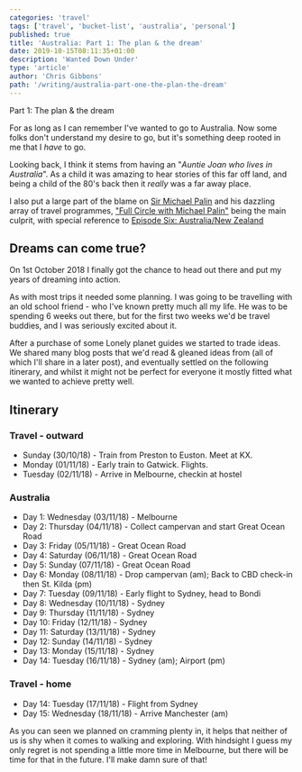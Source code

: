 ```yaml
---
categories: 'travel'
tags: ['travel', 'bucket-list', 'australia', 'personal']
published: true
title: 'Australia: Part 1: The plan & the dream'
date: 2019-10-15T08:11:35+01:00
description: 'Wanted Down Under'
type: 'article'
author: 'Chris Gibbons'
path: '/writing/australia-part-one-the-plan-the-dream'
---
```


Part 1: The plan &amp; the dream

For as long as I can remember I've wanted to go to Australia. Now some folks don't understand my desire to go, but it's something deep rooted in me that I _have_ to go.

Looking back, I think it stems from having an "_Auntie Joan who lives in Australia_". As a child it was amazing to hear stories of this far off land, and being a child of the 80's back then it _really_ was a far away place.

I also put a large part of the blame on [Sir Michael Palin](https://en.wikipedia.org/wiki/Michael_Palin) and his dazzling array of travel programmes, ["Full Circle with Michael Palin"](https://en.wikipedia.org/wiki/Full_Circle_with_Michael_Palin) being the main culprit, with special reference to [Episode Six: Australia/New Zealand](https://en.wikipedia.org/wiki/Full_Circle_with_Michael_Palin#Episode_Six:_Australia/New_Zealand)

## Dreams can come true?

On 1st October 2018 I finally got the chance to head out there and put my years of dreaming into action.

As with most trips it needed some planning. I was going to be travelling with an old school friend - who I've known pretty much all my life. He was to be spending 6 weeks out there, but for the first two weeks we'd be travel buddies, and I was seriously excited about it.

After a purchase of some Lonely planet guides we started to trade ideas. We shared many blog posts that we'd read & gleaned ideas from (all of which I'll share in a later post), and eventually settled on the following itinerary, and whilst it might not be perfect for everyone it mostly fitted what we wanted to achieve pretty well.

## Itinerary

### Travel - outward

* Sunday (30/10/18) - Train from Preston to Euston. Meet at KX.
* Monday (01/11/18) - Early train to Gatwick. Flights.
* Tuesday (02/11/18) - Arrive in Melbourne, checkin at hostel

### Australia

* Day 1: Wednesday (03/11/18) - Melbourne
* Day 2: Thursday (04/11/18) - Collect campervan and start Great Ocean Road
* Day 3: Friday (05/11/18) - Great Ocean Road
* Day 4: Saturday (06/11/18) - Great Ocean Road
* Day 5: Sunday (07/11/18) - Great Ocean Road
* Day 6: Monday (08/11/18) - Drop campervan (am); Back to CBD check-in then St. Kilda (pm)
* Day 7: Tuesday (09/11/18) - Early flight to Sydney, head to Bondi
* Day 8: Wednesday (10/11/18) - Sydney
* Day 9: Thursday (11/11/18) - Sydney
* Day 10: Friday (12/11/18) - Sydney
* Day 11: Saturday (13/11/18) - Sydney
* Day 12: Sunday (14/11/18) - Sydney
* Day 13: Monday (15/11/18) - Sydney
* Day 14: Tuesday (16/11/18) - Sydney (am); Airport (pm)

### Travel - home

* Day 14: Tuesday (17/11/18) - Flight from Sydney
* Day 15: Wednesday (18/11/18) - Arrive Manchester (am)

As you can seen we planned on cramming plenty in, it helps that neither of us is shy when it comes to walking and exploring. With hindsight I guess my only regret is not spending a little more time in Melbourne, but there will be time for that in the future. I'll make damn sure of that!
